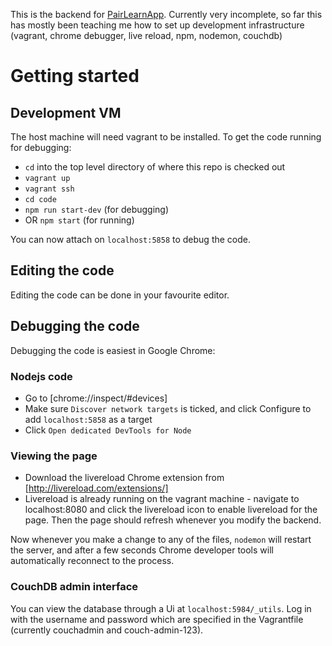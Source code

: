 This is the backend for [PairLearnApp](https://github.com/bwindsor/PairLearnApp).
Currently very incomplete, so far this has mostly been teaching me how to set up development infrastructure (vagrant, chrome debugger, live reload, npm, nodemon, couchdb)

# Getting started
## Development VM
The host machine will need vagrant to be installed.
To get the code running for debugging:
* `cd` into the top level directory of where this repo is checked out
* `vagrant up`
* `vagrant ssh`
* `cd code`
* `npm run start-dev` (for debugging)
* OR `npm start` (for running)

You can now attach on `localhost:5858` to debug the code.

## Editing the code
Editing the code can be done in your favourite editor.

## Debugging the code
Debugging the code is easiest in Google Chrome:
### Nodejs code
* Go to [chrome://inspect/#devices]
* Make sure `Discover network targets` is ticked, and click Configure to add `localhost:5858` as a target
* Click `Open dedicated DevTools for Node`
### Viewing the page
* Download the livereload Chrome extension from [http://livereload.com/extensions/]
* Livereload is already running on the vagrant machine - navigate to localhost:8080 and click the livereload icon to enable livereload for the page. Then the page should refresh whenever you modify the backend.

Now whenever you make a change to any of the files, `nodemon` will restart the server, and after a few seconds Chrome developer tools will automatically reconnect to the process.
### CouchDB admin interface
You can view the database through a Ui at `localhost:5984/_utils`. Log in with the username and password which are specified in the Vagrantfile (currently couchadmin and couch-admin-123).
